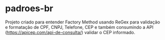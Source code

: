 # padroes-br
Projeto criado para entender Factory Method usando ReGex para validação e formatação de CPF, CNPJ, Telefone, CEP e também consumindo a API (https://apicep.com/api-de-consulta/) validar o CEP informado.
